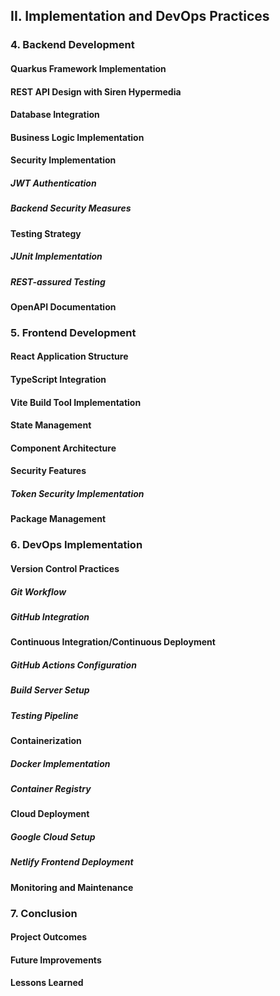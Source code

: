 ## II. Implementation and DevOps Practices

### 4. Backend Development
#### Quarkus Framework Implementation
#### REST API Design with Siren Hypermedia
#### Database Integration
#### Business Logic Implementation
#### Security Implementation
##### JWT Authentication
##### Backend Security Measures
#### Testing Strategy
##### JUnit Implementation
##### REST-assured Testing
#### OpenAPI Documentation

### 5. Frontend Development
#### React Application Structure
#### TypeScript Integration
#### Vite Build Tool Implementation
#### State Management
#### Component Architecture
#### Security Features
##### Token Security Implementation
#### Package Management

### 6. DevOps Implementation
#### Version Control Practices
##### Git Workflow
##### GitHub Integration
#### Continuous Integration/Continuous Deployment
##### GitHub Actions Configuration
##### Build Server Setup
##### Testing Pipeline
#### Containerization
##### Docker Implementation
##### Container Registry
#### Cloud Deployment
##### Google Cloud Setup
##### Netlify Frontend Deployment
#### Monitoring and Maintenance

### 7. Conclusion
#### Project Outcomes
#### Future Improvements
#### Lessons Learned
